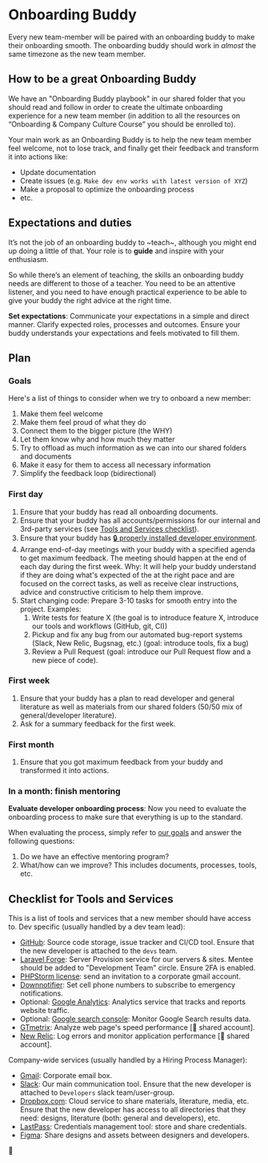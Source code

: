 # Onboarding Buddy

Every new team-member will be paired with an onboarding buddy to make their onboarding
smooth. The onboarding buddy should work in _almost_ the same timezone as the new team member.

## How to be a great Onboarding Buddy

We have an "Onboarding Buddy playbook" in our shared folder that you should read
and follow in order to create the ultimate onboarding experience for a new team member
(in addition to all the resources on “Onboarding & Company Culture Course” you
should be enrolled to).

Your main work as an Onboarding Buddy is to help the new team member feel welcome,
not to lose track, and finally get their feedback and transform it into actions like:

-   Update documentation
-   Create issues (e.g. `Make dev env works with latest version of XYZ`)
-   Make a proposal to optimize the onboarding process
-   etc.

## Expectations and duties

It’s not the job of an onboarding buddy to ~teach~, although you might end up doing
a little of that. Your role is to **guide** and inspire with your enthusiasm.

So while there’s an element of teaching, the skills an onboarding buddy
needs are different to those of a teacher. You need to be an attentive listener,
and you need to have enough practical experience to be able to give your buddy
the right advice at the right time.

**Set expectations**: Communicate your expectations in a simple and direct manner.
Clarify expected roles, processes and outcomes.
Ensure your buddy understands your expectations and feels motivated to fill them.

## Plan

### Goals

Here's a list of things to consider when we try to onboard a new member:

1.  Make them feel welcome
1.  Make them feel proud of what they do
1.  Connect them to the bigger picture (the WHY)
1.  Let them know why and how much they matter
1.  Try to offload as much information as we can into our shared folders and documents
1.  Make it easy for them to access all necessary information
1.  Simplify the feedback loop (bidirectional)

### First day

1.  Ensure that your buddy has read all onboarding documents.
1.  Ensure that your buddy has all accounts/permissions for our internal and 3rd-party
    services (see [Tools and Services checklist](#checklist-for-tools-and-services)).
1.  Ensure that your buddy has [🔒 properly installed developer environment](https://github.com/InteractionDesignFoundation/IxDF-web/blob/main/docs/environment/first-run/README.md).
1.  Arrange end-of-day meetings with your buddy with a specified agenda to get maximum feedback.
    The meeting should happen at the end of each day during the first week.
    Why: It will help your buddy understand if they are doing what's expected of the
    at the right pace and are focused on the correct tasks, as well as receive
    clear instructions, advice and constructive criticism to help them improve.
1.  Start changing code: Prepare 3-10 tasks for smooth entry into the project. Examples:
    1. Write tests for feature X (the goal is to introduce feature X, introduce our tools and workflows (GitHub, git, CI))
    1. Pickup and fix any bug from our automated bug-report systems (Slack, New Relic, Bugsnag, etc.) (goal: introduce tools, fix a bug)
    1. Review a Pull Request (goal: introduce our Pull Request flow and a new piece of code).

### First week

1.  Ensure that your buddy has a plan to read developer and general literature
    as well as materials from our shared folders (50/50 mix of general/developer literature).
1.  Ask for a summary feedback for the first week.

### First month

1.  Ensure that you got maximum feedback from your buddy and transformed it into actions.

### In a month: finish mentoring

**Evaluate developer onboarding process**: Now you need to evaluate the onboarding
process to make sure that everything is up to the standard.

When evaluating the process, simply refer to [our goals](#goals) and answer the
following questions:

1.  Do we have an effective mentoring program?
1.  What/how can we improve? This includes documents, processes, tools, etc.

## Checklist for Tools and Services

This is a list of tools and services that a new member should have access to.
Dev specific (usually handled by a dev team lead):

-   [GitHub](https://github.com): Source code storage, issue tracker and CI/CD tool. Ensure that the new developer is attached to the `devs` team.
-   [Laravel Forge](https://forge.laravel.com/circles/4114/edit): Server Provision service for our servers & sites. Mentee should be added to "Development Team" circle. Ensure 2FA is enabled.
-   [PHPStorm license](https://account.jetbrains.com/assets/subscriptions): send an invitation to a corporate gmail account.
-   [Downnotifier](https://downnotifier.com/): Set cell phone numbers to subscribe to emergency notifications.
-   Optional: [Google Analytics](https://analytics.google.com): Analytics service that tracks and reports website traffic.
-   Optional: [Google search console](https://www.google.com/webmasters/tools): Monitor Google Search results data.
-   [GTmetrix](https://gtmetrix.com/): Analyze web page's speed performance [👥 shared account].
-   [New Relic](https://newrelic.com/): Log errors and monitor application performance [👥 shared account].

Company-wide services (usually handled by a Hiring Process Manager):

-   [Gmail](https://gmail.com): Corporate email box.
-   [Slack](https://interaction-design.slack.com): Our main communication tool. Ensure that the new developer is attached to `Developers` slack team/user-group.
-   [Dropbox.com](https://sync.com): Cloud service to share materials, literature, media, etc. Ensure that the new developer has access to all directories that they need: designs, literature (both: general and developers), etc.
-   [LastPass](https://www.lastpass.com/): Credentials management tool: store and share credentials.
-   [Figma](https://figma.com/): Share designs and assets between designers and developers.

🦄
